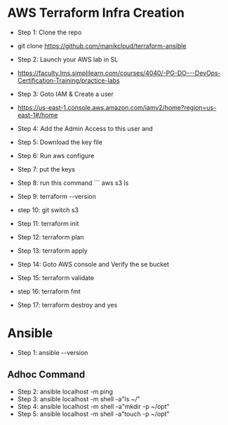
# AWS Terraform Infra Creation
- Step 1: Clone the repo
- git clone https://github.com/manikcloud/terraform-ansible
- Step 2: Launch your AWS lab in SL 
- https://faculty.lms.simplilearn.com/courses/4040/-PG-DO---DevOps-Certification-Training/practice-labs
- Step 3: Goto IAM & Create a user 
- https://us-east-1.console.aws.amazon.com/iamv2/home?region=us-east-1#/home
- Step 4: Add the Admin Access to this user and 
- Step 5: Download the key file 
- Step 6: Run aws configure 
- Step 7: put the keys

- Step 8: run this command ``` aws s3 ls
- Step 9: terraform --version
- step 10: git switch s3
- Step 11: terraform init 
- Step 12: terraform plan
- Step 13: terraform apply 
- Step 14: Goto AWS console and Verify the se bucket 
- Step 15: terraform validate
- step 16: terraform fmt
- Step 17: terraform destroy and yes 

# Ansible
- Step 1: ansible --version 
## Adhoc Command
- Step 2: ansible localhost -m ping 
- Step 3: ansible localhost -m shell -a"ls  ~/"
- Step 4: ansible localhost -m shell -a"mkdir -p  ~/opt"
- Step 5: ansible localhost -m shell -a"touch -p  ~/opt"
